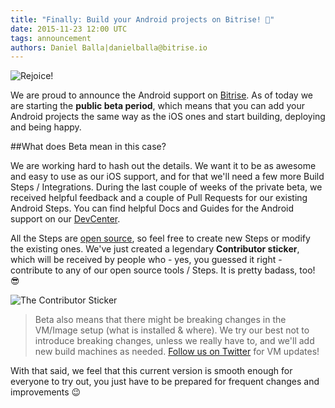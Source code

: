 ```yaml
---
title: "Finally: Build your Android projects on Bitrise! 🚀"
date: 2015-11-23 12:00 UTC
tags: announcement
authors: Daniel Balla|danielballa@bitrise.io
---
```


![Rejoice!](celebrate.gif)


We are proud to announce the Android support on [Bitrise](https://www.bitrise.io). As of today we are starting the **public beta period**, which means that you can add your Android projects the same way as the iOS ones and start building, deploying and being happy.


##What does Beta mean in this case?


We are working hard to hash out the details. We want it to be as awesome and easy to use as our iOS support, and for that we'll need a few more Build Steps / Integrations. During the last couple of weeks of the private beta, we received helpful feedback and a couple of Pull Requests for our existing Android Steps. You can find helpful Docs and Guides for the Android support on our [DevCenter](http://devcenter.bitrise.io/android/android-tips-and-tricks/).

All the Steps are [open source](https://github.com/bitrise-io/bitrise-steplib/tree/master/steps), so feel free to create new Steps or modify the existing ones. We've just created a legendary **Contributor sticker**, which will be received by people who - yes, you guessed it right - contribute to any of our open source tools / Steps. It is pretty badass, too! 😎

![The Contributor Sticker](contributor_mockup.jpg)

>Beta also means that there might be breaking changes in the VM/Image setup (what is installed & where). We try our best not to introduce breaking changes, unless we really have to, and we'll add new build machines as needed. [Follow us on Twitter](https://twitter.com/bitrise) for VM updates!


With that said, we feel that this current version is smooth enough for everyone to try out, you just have to be prepared for frequent changes and improvements 😉
